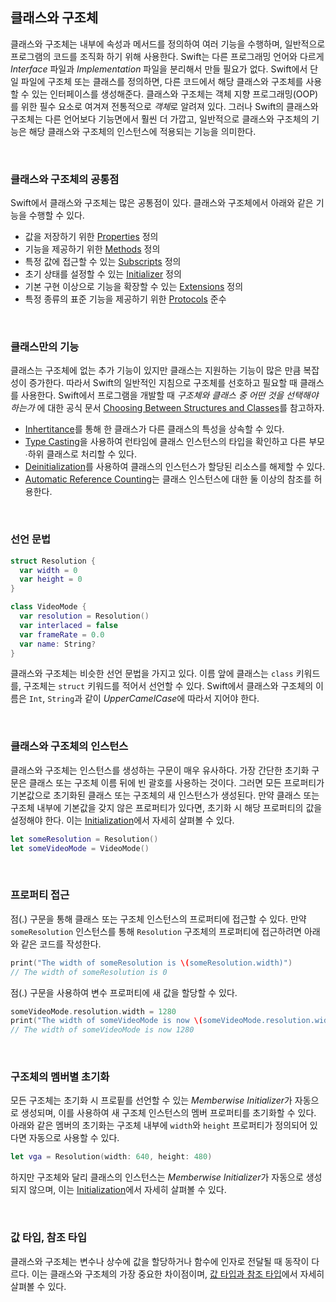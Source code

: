 ## 클래스와 구조체

클래스와 구조체는 내부에 속성과 메서드를 정의하여 여러 기능을 수행하며, 일반적으로 프로그램의 코드를 조직화 하기 위해 사용한다. Swift는 다른 프로그래밍 언어와 다르게 *Interface* 파일과 *Implementation* 파일을 분리해서 만들 필요가 없다. Swift에서 단일 파일에 구조체 또는 클래스를 정의하면, 다른 코드에서 해당 클래스와 구조체를 사용할 수 있는 인터페이스를 생성해준다. 클래스와 구조체는 객체 지향 프로그래밍(OOP)를 위한 필수 요소로 여겨져 전통적으로 *객체*로 알려져 있다. 그러나 Swift의 클래스와 구조체는 다른 언어보다 기능면에서 훨씬 더 가깝고, 일반적으로 클래스와 구조체의 기능은 해당 클래스와 구조체의 인스턴스에 적용되는 기능을 의미한다. 

&nbsp;
### 클래스와 구조체의 공통점

Swift에서 클래스와 구조체는 많은 공통점이 있다. 클래스와 구조체에서 아래와 같은 기능을 수행할 수 있다.

- 값을 저장하기 위한 [Properties](https://docs.swift.org/swift-book/LanguageGuide/Properties.html) 정의
- 기능을 제공하기 위한 [Methods](https://docs.swift.org/swift-book/LanguageGuide/Methods.html) 정의
- 특정 값에 접근할 수 있는 [Subscripts](https://docs.swift.org/swift-book/LanguageGuide/Subscripts.html) 정의
- 초기 상태를 설정할 수 있는 [Initializer](https://docs.swift.org/swift-book/LanguageGuide/Initialization.html) 정의
- 기본 구현 이상으로 기능을 확장할 수 있는 [Extensions](https://docs.swift.org/swift-book/LanguageGuide/Extensions.html) 정의
- 특정 종류의 표준 기능을 제공하기 위한 [Protocols](https://docs.swift.org/swift-book/LanguageGuide/Protocols.html) 준수

&nbsp;
### 클래스만의 기능

클래스는 구조체에 없는 추가 기능이 있지만 클래스는 지원하는 기능이 많은 만큼 복잡성이 증가한다. 따라서 Swift의 일반적인 지침으로 구조체를 선호하고 필요할 때 클래스를 사용한다. Swift에서 프로그램을 개발할 때 *구조체와 클래스 중 어떤 것을 선택해야 하는가* 에 대한 공식 문서 [Choosing Between Structures and Classes](https://developer.apple.com/documentation/swift/choosing-between-structures-and-classes)를 참고하자.

- [Inhertitance](https://docs.swift.org/swift-book/LanguageGuide/Inheritance.html)를 통해 한 클래스가 다른 클래스의 특성을 상속할 수 있다.
- [Type Casting](https://docs.swift.org/swift-book/LanguageGuide/TypeCasting.html)을 사용하여 런타임에 클래스 인스턴스의 타입을 확인하고 다른 부모∙하위 클래스로 처리할 수 있다.
- [Deinitialization](https://docs.swift.org/swift-book/LanguageGuide/Deinitialization.html)를 사용하여 클래스의 인스턴스가 할당된 리소스를 해제할 수 있다.
- [Automatic Reference Counting](https://docs.swift.org/swift-book/LanguageGuide/AutomaticReferenceCounting.html)는 클래스 인스턴스에 대한 둘 이상의 참조를 허용한다.

&nbsp;
### 선언 문법

```swift
struct Resolution {
  var width = 0
  var height = 0
}

class VideoMode {
  var resolution = Resolution()
  var interlaced = false
  var frameRate = 0.0
  var name: String?
}
```

클래스와 구조체는 비슷한 선언 문법을 가지고 있다. 이름 앞에 클래스는 `class` 키워드를, 구조체는 `struct` 키워드를 적어서 선언할 수 있다. Swift에서 클래스와 구조체의 이름은 `Int`, `String`과 같이 *UpperCamelCase*에 따라서 지어야 한다.

&nbsp;
### 클래스와 구조체의 인스턴스

클래스와 구조체는 인스턴스를 생성하는 구문이 매우 유사하다. 가장 간단한 초기화 구문은 클래스 또는 구조체 이름 뒤에 빈 괄호를 사용하는 것이다. 그러면 모든 프로퍼티가 기본값으로 초기화된 클래스 또는 구조체의 새 인스턴스가 생성된다. 만약 클래스 또는 구조체 내부에 기본값을 갖지 않은 프로퍼티가 있다면, 초기화 시 해당 프로퍼티의 값을 설정해야 한다. 이는 [Initialization](https://docs.swift.org/swift-book/LanguageGuide/Initialization.html)에서 자세히 살펴볼 수 있다. 

```swift
let someResolution = Resolution()
let someVideoMode = VideoMode()
```

&nbsp;
### 프로퍼티 접근

점(.) 구문을 통해 클래스 또는 구조체 인스턴스의 프로퍼티에 접근할 수 있다. 만약 `someResolution` 인스턴스를 통해 `Resolution` 구조체의 프로퍼티에 접근하려면 아래와 같은 코드를 작성한다.

```swift
print("The width of someResolution is \(someResolution.width)")
// The width of someResolution is 0
```

점(.) 구문을 사용하여 변수 프로퍼티에 새 값을 할당할 수 있다.

```swift
someVideoMode.resolution.width = 1280
print("The width of someVideoMode is now \(someVideoMode.resolution.width)")
// The width of someVideoMode is now 1280
```

&nbsp;
### 구조체의 멤버별 초기화

모든 구조체는 초기화 시 프로핕를 선언할 수 있는 *Memberwise Initializer*가 자동으로 생성되며, 이를 사용하여 새 구조체 인스턴스의 멤버 프로퍼티를 초기화할 수 있다. 아래와 같은 멤버의 초기화는 구조체 내부에 `width`와 `height` 프로퍼티가 정의되어 있다면 자동으로 사용할 수 있다.

```swift
let vga = Resolution(width: 640, height: 480)
```

하지만 구조체와 달리 클래스의 인스턴스는 *Memberwise Initializer*가 자동으로 생성되지 않으며, 이는 [Initialization](https://docs.swift.org/swift-book/LanguageGuide/Initialization.html)에서 자세히 살펴볼 수 있다.

&nbsp;
### 값 타입, 참조 타입

클래스와 구조체는 변수나 상수에 값을 할당하거나 함수에 인자로 전달될 때 동작이 다르다. 이는 클래스와 구조체의 가장 중요한 차이점이며, [값 타입과 참조 타입](./call-by-value-reference.md)에서 자세히 살펴볼 수 있다.